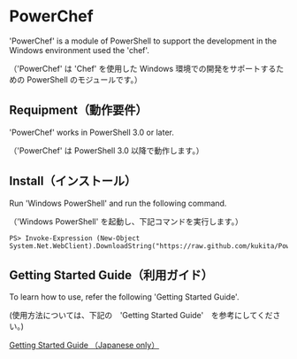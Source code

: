 ﻿# PowerChef

'PowerChef' is a module of PowerShell to support the development in the Windows environment used the 'chef'.

（'PowerChef' は 'Chef' を使用した Windows 環境での開発をサポートするための PowerShell のモジュールです。）

## Requipment（動作要件）

'PowerChef' works in PowerShell 3.0 or later.

（'PowerChef' は PowerShell 3.0 以降で動作します。） 

## Install（インストール）

Run 'Windows PowerShell' and run the following command.

（'Windows PowerShell' を起動し、下記コマンドを実行します。）

    PS> Invoke-Expression (New-Object System.Net.WebClient).DownloadString("https://raw.github.com/kukita/PowerChef/master/install.ps1")

## Getting Started Guide（利用ガイド）

To learn how to use, refer the following 'Getting Started Guide'.

(使用方法については、下記の　'Getting Started Guide'　を参考にしてください。)

[Getting Started Guide （Japanese only）](https://github.com/kukita/PowerChef/blob/master/Docs/GettingStartedGuide_ja.md)